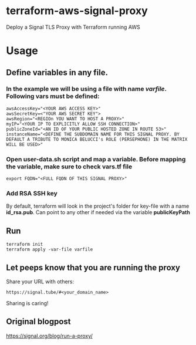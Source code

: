 # terraform-aws-signal-proxy
Deploy a Signal TLS Proxy with Terraform running AWS

# Usage

## Define variables in any file. 
### In the example we will be using a file with name *varfile*. Following vars must be defined:
```
awsAccessKey="<YOUR AWS ACCESS KEY>"
awsSecretKey=<"YOUR AWS SECRET KEY">
awsRegion="<REGIOn YOU WANT TO HOST A PROXY>"
myIP="<YOUR IP TO EXPLICITLY ALLOW SSH CONNECTION>"
publicZoneId="<AN ID OF YOUR PUBLIC HOSTED ZONE IN ROUTE 53>"
instanceName="<DEFINE THE SUBDOMAIN NAME FOR THIS SIGNAL PROXY. BY DEFAULT A TRIBUTE TO MONICA BELUCCI's ROLE (PERSEPHONE) IN THE MATRIX WILL BE USED>"
```
### Open user-data.sh script and map a variable. Before mapping the variable, make sure to check vars.tf file
```
export FQDN="<FULL FQDN OF THIS SIGNAL PROXY>"
```
### Add RSA SSH key

By default, terraform will look in the project's folder for key-file with a name **id_rsa.pub**. Can point to any other if needed via the variable **publicKeyPath**

## Run 
```
terraform init
terraform apply -var-file varfile
```
## Let peeps know that you are running the proxy

Share your URL with others:
```
https://signal.tube/#<your_domain_name>
```
Sharing is caring!

## Original blogpost
https://signal.org/blog/run-a-proxy/
